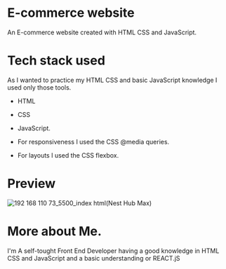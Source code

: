 # E-commerce website

An E-commerce website created with HTML CSS and JavaScript.

# Tech stack used

As I wanted to practice my HTML CSS and basic JavaScript knowledge I used only those tools.

- HTML
- CSS
- JavaScript.

- For responsiveness I used the CSS @media queries.
- For layouts I used the CSS flexbox.

# Preview
![192 168 110 73_5500_index html(Nest Hub Max)](https://user-images.githubusercontent.com/95171638/212487076-23667b3a-bc23-455d-9255-504bcf86e025.png)


# More about Me.

I'm A self-tought Front End Developer having a good knowledge in HTML CSS and JavaScript and a basic understanding or REACT.jS
